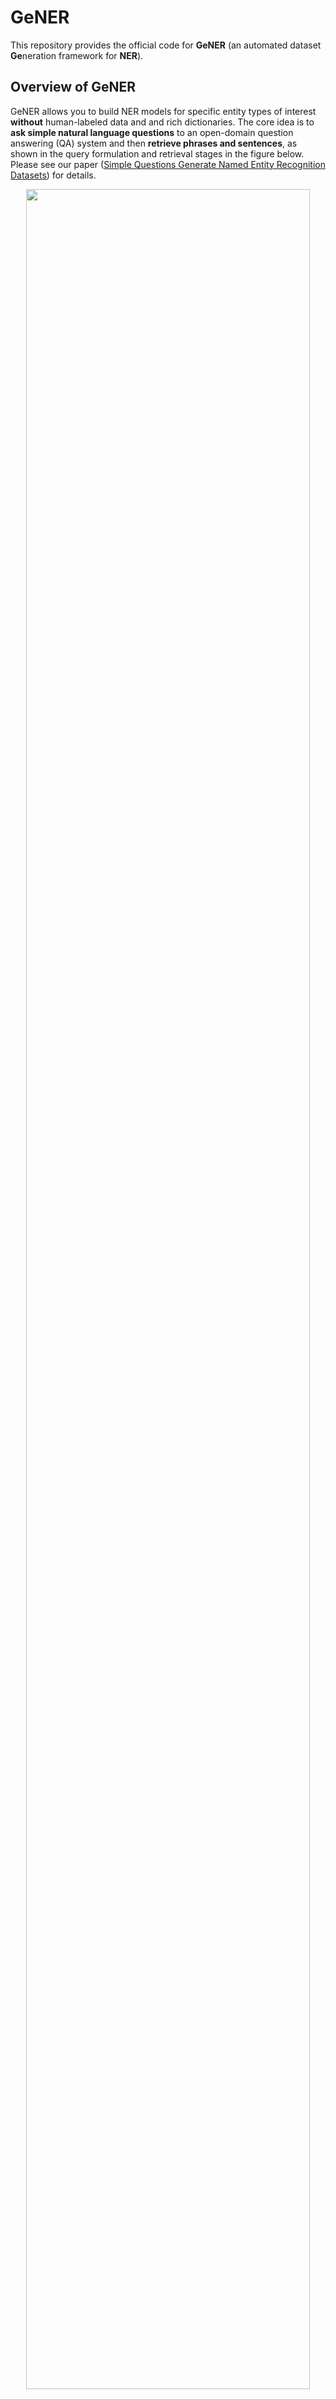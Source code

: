 # GeNER
This repository provides the official code for **GeNER** (an automated dataset **Ge**neration framework for **NER**).

## Overview of GeNER

GeNER allows you to build NER models for specific entity types of interest **without** human-labeled data and and rich dictionaries. The core idea is to **ask simple natural language questions** to an open-domain question answering (QA) system and then **retrieve phrases and sentences**, as shown in the query formulation and retrieval stages in the figure below. Please see our paper ([Simple Questions Generate Named Entity Recognition Datasets](https://arxiv.org/abs/2112.08808)) for details.

<div align="center">
      <img src="docs/images/overview.PNG" width="95%">
</div>

## Requirements

Please follow the instructions below to set up your environment and install GeNER.

```bash
# Create a conda virtual environment
conda create -n GeNER python=3.8
conda activate GeNER

# Install PyTorch
conda install pytorch=1.9.0 cudatoolkit=11.1 -c pytorch -c conda-forge

# Install GeNER
git clone https://github.com/dmis-lab/GeNER.git
cd GeNER
pip install -r requirements.txt
```

### NER Benchmarks

Run `unzip data.zip` to unpack (pre-processed) NER benchmarks.

### QA Model and Phrase Index: DensePhrases

We use DensePhrases and a Wikipedia index precomputed by DensePhrases in order to automatically generate NER datasets.
After installing [DensePhrases v1.0.0](https://github.com/princeton-nlp/DensePhrases#installation), please download **the DensePhrases model** (<em>densephrases-multi-query-multi</em>) and **the phrase index** (<em>densephrases-multi_wiki-20181220</em>) in the official DensePhrases repository.

* [[GitHub](https://github.com/princeton-nlp/DensePhrases)] [[Paper](https://arxiv.org/abs/2012.12624)]

### AutoPhrase (Optional)

Using AutoPhrase in the dictionary matching stage usually improves final NER performance.
If you are using AutoPhrase to apply Rule 10 (i.e., refining entity boundaries), please check the system requirements in the AutoPhrase repository.
If you are not using AutoPhrase, set `refine_boundary` to `false` in a configuration file in the `configs` directory.

* [[GitHub](https://github.com/shangjingbo1226/AutoPhrase)][[Paper](https://arxiv.org/abs/1702.04457)]

### Computational Resource
Please see the resource requirement of DensePhrases and self-training, and check available resources of your machine. 

* **100GB RAM** and **a single 11G GPU** to run DensePhrases 
* **Single 9G GPU** to perform self-training (based on batch size 16)

## Reproducing Experiments

GeNER is implemented as a pipeline of DensePhrases, dictionary matching, and AutoPhrase.
The entire pipeline is controlled by configuration files located in the `configs` directory.
Please see `configs/README.md` for details.

We have already set up configuration files and optimal hyperparameters for all benchmarks and experiments so that you can easily reproduce similar or better performance to those presented in our paper. Just follow the instructions below for reproduction!

### Example: low-resource NER (CoNLL-2003)

This example is intended to reproduce the experiment in the low-resource NER setting on the CoNLL-2003 benchmark. If you want to reproduce other experiments, you will need to change some arguments including `--gener_config_path` according to the target benchmark.

#### Retrieval

Running `retrieve.py` will create `*.json` and `*.raw` files in the `data/retrieved/conll-2003` directory.

```bash
export CUDA_VISIBLE_DEVICES=0
export DENSEPHRASES_PATH={enter your densephrases path here}
export CONFIG_PATH=./configs/conll_config.json

python retrieve.py \
      --run_mode eval \
      --model_type bert \
      --cuda \
      --aggregate \
      --truecase \
      --return_sent \
      --pretrained_name_or_path SpanBERT/spanbert-base-cased \
      --dump_dir $DENSEPHRASES_PATH/outputs/densephrases-multi_wiki-20181220/dump/ \
      --index_name start/1048576_flat_OPQ96  \
      --load_dir $DENSEPHRASES_PATH/outputs/densephrases-multi-query-multi/  \
      --gener_config_path $CONFIG_PATH
```

#### Applying AutoPhrase (optional)

`apply_autophrase.sh` takes as input all `*.raw` files in the `data/retrieved/conll-2003` directory and outputs `*.autophrase` files in the same directory.

```bash
bash autophrase/apply_autophrase.sh data/retrieved/conll-2003
```

#### Dictionary matching

Running `annotate.py` will create `train.json`, `tag_to_id.json`, and `train_hf.json` files in the `data/annotated/conll-2003` directory.
Only the first two files are used in this repository, especially in the self-training stage. 
The last JSON file has the same data format as the Hugging Face Transformers library and is provided for your convenience.

```bash
python annotate.py --gener_config_path $CONFIG_PATH
```

#### Self-training

Finally, you can get the final NER model and see its performance. The model and training logs are stored in the `./outputs` directory. See the Makefile file for running experiments on other benchmarks.

```bash
make conll-low
```

## Fine-tuning GeNER

While GeNER performs well without any human-labeled data, you can further boost GeNER's performance using some training examples.
The way to do this is very simple: load a trained GeNER model from the `./outputs` directory and fine-tune it on training examples you have by a standard NER objective (i.e., token classification).
We provide a fine-tuning **script** in this repository (`self-training/run_ner.py`) and **datasets** to reproduce fine-grained and few-shot NER experiments (`data/fine-grained` and `data/few-shot` directories).

```bash
export CUDA_VISIBLE_DEVICES=0

python self-training/run_ner.py \
      --data_dir data/few-shot/conll-2003/conll-2003_0 \
      --model_type bert \
      --model_name_or_path outputs/{enter GeNER model path here} \
      --output_dir outputs/{enter GeNER model path here} \
      --learning_rate 1e-5 
```

## Building NER Models for Your Specific Needs

The main benefit of GeNER is that you can create NER datasets of new and different entity types you want to extract.
Suppose you want to extract <em>fighter aircraft</em> names.
The first thing you have to do is to formulate your needs as natural language questions such as "<em>Which fighter aircraft?</em>."

Next, you should make a configuration file (e.g., fighter_aircraft_config.json) and set up its values.
You can reflect questions you made in the configuration file as follows: `"subtype": "fighter aircraft"`.
Also, you can fine-tune some hyperparameters such as `top_k` and normalization rules.
See `configs/README.md` for detailed descriptions of configuration files.

```bash
{
    "retrieved_path": "data/retrieved/{file name}",
    "annotated_path": "data/annotated/{file name}",
    "add_abbreviation": true,
    "refine_boundary" : true,
    "subquestion_configs": [
        {
            "type": "{the name of pre-defined entity type}",
            "subtype" : "fighter aircraft",
            "top_k" : 5000,
            "split_composite_mention": true,
            "remove_lowercase_phrase": true,
            "remove_the": false,
            "skip_lowercase_ngram": 1
        }
    ]
}
```

For subsequent steps (i.e., retrieval, dictionary matching, and self-training), refer to the CoNLL-2003 example described above.

## Reference

Please cite our paper if you consider GeNER to be related to your work. Thanks!

```bibtex
@article{kim2021simple,
      title={Simple Questions Generate Named Entity Recognition Datasets}, 
      author={Hyunjae Kim and Jaehyo Yoo and Seunghyun Yoon and Jinhyuk Lee and Jaewoo Kang},
      year={2021},
      eprint={2112.08808},
      archivePrefix={arXiv},
      primaryClass={cs.CL}
}
```

## Contact

Feel free to email Hyunjae Kim `(hyunjae-kim@korea.ac.kr)` if you have any questions.

## License

See the LICENSE file for details.
